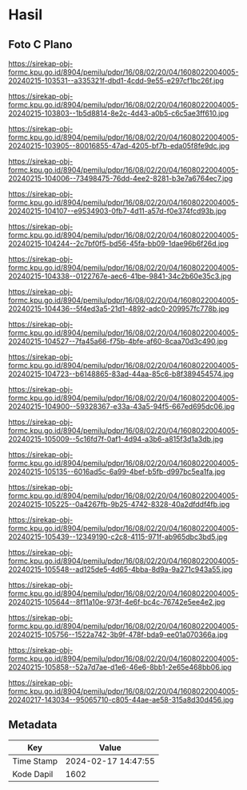 # Hasil

## Foto C Plano

https://sirekap-obj-formc.kpu.go.id/8904/pemilu/pdpr/16/08/02/20/04/1608022004005-20240215-103531--a335321f-dbd1-4cdd-9e55-e297cf1bc26f.jpg

https://sirekap-obj-formc.kpu.go.id/8904/pemilu/pdpr/16/08/02/20/04/1608022004005-20240215-103803--1b5d8814-8e2c-4d43-a0b5-c6c5ae3ff610.jpg

https://sirekap-obj-formc.kpu.go.id/8904/pemilu/pdpr/16/08/02/20/04/1608022004005-20240215-103905--80016855-47ad-4205-bf7b-eda05f8fe9dc.jpg

https://sirekap-obj-formc.kpu.go.id/8904/pemilu/pdpr/16/08/02/20/04/1608022004005-20240215-104006--73498475-76dd-4ee2-8281-b3e7a6764ec7.jpg

https://sirekap-obj-formc.kpu.go.id/8904/pemilu/pdpr/16/08/02/20/04/1608022004005-20240215-104107--e9534903-0fb7-4d11-a57d-f0e374fcd93b.jpg

https://sirekap-obj-formc.kpu.go.id/8904/pemilu/pdpr/16/08/02/20/04/1608022004005-20240215-104244--2c7bf0f5-bd56-45fa-bb09-1dae96b6f26d.jpg

https://sirekap-obj-formc.kpu.go.id/8904/pemilu/pdpr/16/08/02/20/04/1608022004005-20240215-104338--0122767e-aec6-41be-9841-34c2b60e35c3.jpg

https://sirekap-obj-formc.kpu.go.id/8904/pemilu/pdpr/16/08/02/20/04/1608022004005-20240215-104436--5f4ed3a5-21d1-4892-adc0-209957fc778b.jpg

https://sirekap-obj-formc.kpu.go.id/8904/pemilu/pdpr/16/08/02/20/04/1608022004005-20240215-104527--7fa45a66-f75b-4bfe-af60-8caa70d3c490.jpg

https://sirekap-obj-formc.kpu.go.id/8904/pemilu/pdpr/16/08/02/20/04/1608022004005-20240215-104723--b6148865-83ad-44aa-85c6-b8f389454574.jpg

https://sirekap-obj-formc.kpu.go.id/8904/pemilu/pdpr/16/08/02/20/04/1608022004005-20240215-104900--59328367-e33a-43a5-94f5-667ed695dc06.jpg

https://sirekap-obj-formc.kpu.go.id/8904/pemilu/pdpr/16/08/02/20/04/1608022004005-20240215-105009--5c16fd7f-0af1-4d94-a3b6-a815f3d1a3db.jpg

https://sirekap-obj-formc.kpu.go.id/8904/pemilu/pdpr/16/08/02/20/04/1608022004005-20240215-105135--6016ad5c-6a99-4bef-b5fb-d997bc5ea1fa.jpg

https://sirekap-obj-formc.kpu.go.id/8904/pemilu/pdpr/16/08/02/20/04/1608022004005-20240215-105225--0a4267fb-9b25-4742-8328-40a2dfddf4fb.jpg

https://sirekap-obj-formc.kpu.go.id/8904/pemilu/pdpr/16/08/02/20/04/1608022004005-20240215-105439--12349190-c2c8-4115-971f-ab965dbc3bd5.jpg

https://sirekap-obj-formc.kpu.go.id/8904/pemilu/pdpr/16/08/02/20/04/1608022004005-20240215-105548--ad125de5-4d65-4bba-8d9a-9a271c943a55.jpg

https://sirekap-obj-formc.kpu.go.id/8904/pemilu/pdpr/16/08/02/20/04/1608022004005-20240215-105644--8f11a10e-973f-4e6f-bc4c-76742e5ee4e2.jpg

https://sirekap-obj-formc.kpu.go.id/8904/pemilu/pdpr/16/08/02/20/04/1608022004005-20240215-105756--1522a742-3b9f-478f-bda9-ee01a070366a.jpg

https://sirekap-obj-formc.kpu.go.id/8904/pemilu/pdpr/16/08/02/20/04/1608022004005-20240215-105858--52a7d7ae-d1e6-46e6-8bb1-2e65e468bb06.jpg

https://sirekap-obj-formc.kpu.go.id/8904/pemilu/pdpr/16/08/02/20/04/1608022004005-20240217-143034--95065710-c805-44ae-ae58-315a8d30d456.jpg


## Metadata

| Key        | Value               |
| ---------- | ------------------- |
| Time Stamp | 2024-02-17 14:47:55 |
| Kode Dapil | 1602                |



